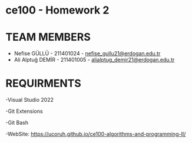 # ce100 - Homework 2

# TEAM MEMBERS

-  Nefise GÜLLÜ  - 211401024 - nefise_gullu21@erdogan.edu.tr 
- Ali Alptuğ DEMİR - 211401005 - alialptug_demir21@erdogan.edu.tr

# REQUIRMENTS

-Visual Studio 2022

-Git Extensions

-Git Bash

-WebSite: []()https://ucoruh.github.io/ce100-algorithms-and-programming-II/
